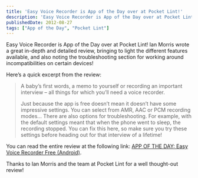 ```yaml
---
title: 'Easy Voice Recorder is App of the Day over at Pocket Lint!'
description: 'Easy Voice Recorder is App of the Day over at Pocket Lint! Ian Morris wrote a great in-depth and detailed review, bringing to light the different features available, and also noting the troubleshooting section for working around incompatibilities on certain devices!'
publishedDate: 2012-08-27
tags: ["App of the Day", "Pocket Lint"]
---
```


Easy Voice Recorder is App of the Day over at Pocket Lint! Ian Morris wrote a great in-depth and detailed review, bringing to light the different features available, and also noting the troubleshooting section for working around incompatibilities on certain devices!

Here’s a quick excerpt from the review:

> A baby’s first words, a memo to yourself or recording an important interview – all things for which you’ll need a voice recorder.
> 
> Just because the app is free doesn’t mean it doesn’t have some impressive settings. You can select from AMR, AAC or PCM recording modes… There are also options for troubleshooting. For example, with the default settings meant that when the phone went to sleep, the recording stopped. You can fix this here, so make sure you try these settings before heading out for that interview of a lifetime!

You can read the entire review at the following link: [APP OF THE DAY: Easy Voice Recorder Free (Android)](http://www.pocket-lint.com/news/47057/easy-voice-recorder-free-app-review).

Thanks to Ian Morris and the team at Pocket Lint for a well thought-out review!